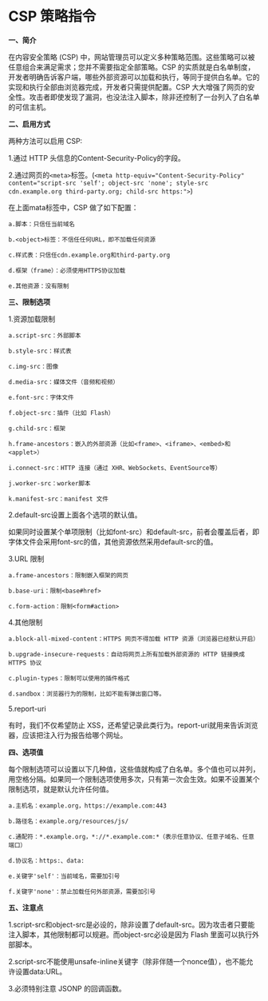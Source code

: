 # CSP 策略指令

**一、简介**

在内容安全策略 (CSP) 中，网站管理员可以定义多种策略范围。这些策略可以被任意组合来满足需求；您并不需要指定全部策略。CSP 的实质就是白名单制度，开发者明确告诉客户端，哪些外部资源可以加载和执行，等同于提供白名单。它的实现和执行全部由浏览器完成，开发者只需提供配置。CSP 大大增强了网页的安全性。攻击者即使发现了漏洞，也没法注入脚本，除非还控制了一台列入了白名单的可信主机。

**二、启用方式**

两种方法可以启用 CSP:

1.通过 HTTP 头信息的Content-Security-Policy的字段。

2.通过网页的`<meta>`标签。(`<meta http-equiv="Content-Security-Policy" content="script-src 'self'; object-src 'none'; style-src cdn.example.org third-party.org; child-src https:">`)


在上面mata标签中，CSP 做了如下配置：
    
    a.脚本：只信任当前域名
    
    b.<object>标签：不信任任何URL，即不加载任何资源
    
    c.样式表：只信任cdn.example.org和third-party.org
    
    d.框架（frame）：必须使用HTTPS协议加载
    
    e.其他资源：没有限制
    
**三、限制选项**

1.资源加载限制
    
    a.script-src：外部脚本
    
    b.style-src：样式表
    
    c.img-src：图像
    
    d.media-src：媒体文件（音频和视频）
    
    e.font-src：字体文件
    
    f.object-src：插件（比如 Flash）
    
    g.child-src：框架
    
    h.frame-ancestors：嵌入的外部资源（比如<frame>、<iframe>、<embed>和<applet>）
    
    i.connect-src：HTTP 连接（通过 XHR、WebSockets、EventSource等）
    
    j.worker-src：worker脚本
    
    k.manifest-src：manifest 文件 
    
2.default-src设置上面各个选项的默认值。

如果同时设置某个单项限制（比如font-src）和default-src，前者会覆盖后者，即字体文件会采用font-src的值，其他资源依然采用default-src的值。

3.URL 限制

    a.frame-ancestors：限制嵌入框架的网页
    
    b.base-uri：限制<base#href>
    
    c.form-action：限制<form#action>  

4.其他限制
    
    a.block-all-mixed-content：HTTPS 网页不得加载 HTTP 资源（浏览器已经默认开启）
    
    b.upgrade-insecure-requests：自动将网页上所有加载外部资源的 HTTP 链接换成 HTTPS 协议
    
    c.plugin-types：限制可以使用的插件格式
    
    d.sandbox：浏览器行为的限制，比如不能有弹出窗口等。
    
    
5.report-uri        

有时，我们不仅希望防止 XSS，还希望记录此类行为。report-uri就用来告诉浏览器，应该把注入行为报告给哪个网址。

**四、选项值**

每个限制选项可以设置以下几种值，这些值就构成了白名单。多个值也可以并列，用空格分隔。如果同一个限制选项使用多次，只有第一次会生效。如果不设置某个限制选项，就是默认允许任何值。

    a.主机名：example.org，https://example.com:443
    
    b.路径名：example.org/resources/js/
    
    c.通配符：*.example.org，*://*.example.com:*（表示任意协议、任意子域名、任意端口）
    
    d.协议名：https:、data:
    
    e.关键字'self'：当前域名，需要加引号
    
    f.关键字'none'：禁止加载任何外部资源，需要加引号
    
**五、注意点**

1.script-src和object-src是必设的，除非设置了default-src。因为攻击者只要能注入脚本，其他限制都可以规避。而object-src必设是因为 Flash 里面可以执行外部脚本。

2.script-src不能使用unsafe-inline关键字（除非伴随一个nonce值），也不能允许设置data:URL。

3.必须特别注意 JSONP 的回调函数。